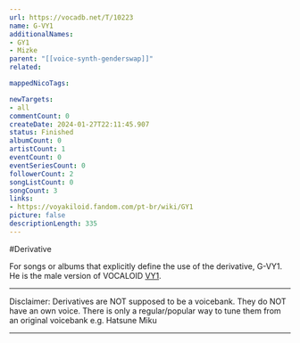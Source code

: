 ```yaml
---
url: https://vocadb.net/T/10223
name: G-VY1
additionalNames: 
- GY1
- Mizke
parent: "[[voice-synth-genderswap]]"
related:

mappedNicoTags:

newTargets:
- all
commentCount: 0
createDate: 2024-01-27T22:11:45.907
status: Finished
albumCount: 0
artistCount: 1
eventCount: 0
eventSeriesCount: 0
followerCount: 2
songListCount: 0
songCount: 3
links: 
- https://voyakiloid.fandom.com/pt-br/wiki/GY1
picture: false
descriptionLength: 335
---
```


#Derivative

For songs or albums that explicitly define the use of the derivative, G-VY1. He is the male version of VOCALOID [VY1](https://vocadb.net/Ar/117).

___
Disclaimer:
Derivatives are NOT supposed to be a voicebank. They do NOT have an own voice. There is only a regular/popular way to tune them from an original voicebank e.g. Hatsune Miku

---

